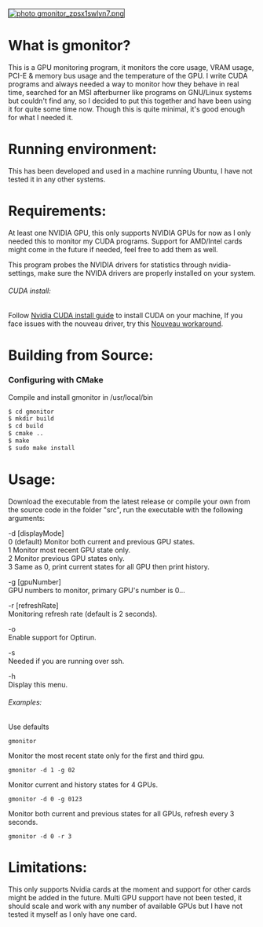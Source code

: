 <a href="http://s1239.photobucket.com/user/ttass1/media/apps/gmonitor_zpsx1swlyn7.png.html" onclick="return false" target="_blank"><img src="http://i1239.photobucket.com/albums/ff506/ttass1/apps/gmonitor_zpsx1swlyn7.png" border="1" alt=" photo gmonitor_zpsx1swlyn7.png"/></a>
# What is gmonitor?
This is a GPU monitoring program, it monitors the core usage, VRAM usage, PCI-E & memory bus usage and the temperature of the GPU.
I write CUDA programs and always needed a way to monitor how they behave in real time, searched for an MSI afterburner like programs on GNU/Linux systems but couldn't find any, so I decided to put this together and have been using it for quite some time now. Though this is quite minimal, it's 
good enough for what I needed it.


# Running environment: 
This has been developed and used in a machine running Ubuntu, I have not tested it in any other systems.

# Requirements:
At least one NVIDIA GPU, this only supports NVIDIA GPUs for now as I only needed this to monitor my CUDA programs. Support for AMD/Intel cards might come in the future if needed, feel free to add them as well.

This program probes the NVIDIA drivers for statistics through nvidia-settings, make sure the NVIDA drivers are properly installed on your system.

###### CUDA install:
Follow [Nvidia CUDA install guide](http://docs.nvidia.com/cuda/index.html) to install CUDA on your machine, If you face issues with the nouveau driver, try this [Nouveau workaround](http://askubuntu.com/questions/451221/ubuntu-14-04-install-nvidia-driver).

# Building from Source:
### Configuring with CMake
Compile and install gmonitor in /usr/local/bin
``` bash
$ cd gmonitor
$ mkdir build
$ cd build
$ cmake ..
$ make
$ sudo make install
```

# Usage:
Download the executable from the latest release or compile your own from the source code in the folder "src", run the executable with the following arguments:

-d [displayMode]<br />
0 (default) Monitor both current and previous GPU states.<br />
1 Monitor most recent GPU state only.<br />
2 Monitor previous GPU states only.<br />
3 Same as 0, print current states for all GPU then print history.<br />

-g [gpuNumber]<br />
GPU numbers to monitor, primary GPU's number is 0...<br />

-r [refreshRate]<br />
Monitoring refresh rate (default is 2 seconds). <br />

-o<br />
Enable support for Optirun.<br />

-s<br />
Needed if you are running over ssh.<br />

-h<br />
Display this menu.<br />

###### Examples:
Use defaults
```
gmonitor
```
Monitor the most recent state only for the first and third gpu.
```
gmonitor -d 1 -g 02
```
Monitor current and history states for 4 GPUs.
```
gmonitor -d 0 -g 0123
```
Monitor both current and previous states for all GPUs, refresh every 3 seconds.
```
gmonitor -d 0 -r 3
```

# Limitations:
This only supports Nvidia cards at the moment and support for other cards might be added in the future. Multi GPU support have not been tested, it should scale and work with any number of available GPUs but I have not tested it myself as I only have one card.
